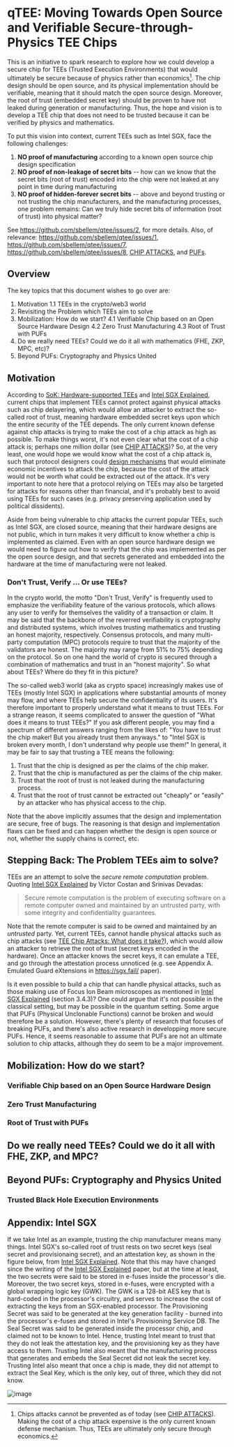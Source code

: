 # qTEE: Moving Towards Open Source and Verifiable Secure-through-Physics TEE Chips
This is an initiative to spark research to explore how we could develop a secure chip for TEEs (Trusted Execution Environments) that would ultimately be secure because of physics rather than economics[^1]. The chip design should be open source, and its physical implementation should be verifiable, meaning that it should match the open source design. Moreover, the root of trust (embedded secret key) should be proven to have not leaked during generation or manufacturing. Thus, the hope and vision is to develop a TEE chip that does not need to be trusted because it can be verified by physics and mathematics.

To put this vision into context, current TEEs such as Intel SGX, face the following challenges:

1. **NO proof of manufacturing** according to a known open source chip design specification
2. **NO proof of non-leakage of secret bits** -- how can we know that the secret bits (root of trust) encoded into the chip were not leaked at any point in time during manufacturing 
3. **NO proof of hidden-forever secret bits** -- above and beyond trusting or not trusting the chip manufacturers, and the manufacturing processes, one problem remains: Can we truly hide secret bits of information (root of trust) into physical matter?

See https://github.com/sbellem/qtee/issues/2, for more details. Also, of relevance: https://github.com/sbellem/qtee/issues/1, https://github.com/sbellem/qtee/issues/7, https://github.com/sbellem/qtee/issues/8, [CHIP ATTACKS], and [PUFs].

## Overview
The key topics that this document wishes to go over are:

1. Motivation
    1.1 TEEs in the crypto/web3 world
2. Revisiting the Problem which TEEs aim to solve
3. Mobilization: How do we start?
    4.1 Verifiable Chip based on an Open Source Hardware Design
    4.2 Zero Trust Manufacturing
    4.3 Root of Trust with PUFs 
4. Do we really need TEEs? Could we do it all with mathematics (FHE, ZKP, MPC, etc)? 
5. Beyond PUFs: Cryptography and Physics United

## Motivation
According to [SoK: Hardware-supported TEEs] and [Intel SGX Explained], current chips that implement TEEs cannot protect against physical attacks such as chip delayering, which would allow an attacker to extract the so-called root of trust, meaning hardware embedded secret keys upon which the entire security of the TEE depends. The only current known defense against chip attacks is trying to make the cost of a chip attack as high as possible. To make things worst, it's not even clear what the cost of a chip attack is; perhaps one million dollar (see [CHIP ATTACKS])? So, at the very least, one would hope we would know what the cost of a chip attack is, such that protocol designers could [design mechanisms][mechanism design] that would eliminate economic incentives to attack the chip, because the cost of the attack would not be worth what could be extracted out of the attack. It's very important to note here that a protocol relying on TEEs may also be targeted for attacks for reasons other than financial, and it's probably best to avoid using TEEs for such cases (e.g. privacy preserving application used by political dissidents).

Aside from being vulnerable to chip attacks the current popular TEEs, such as Intel SGX, are closed source, meaning that their hardware designs are not public, which in turn makes it very difficult to know whether a chip is implemented as claimed. Even with an open source hardware design we would need to figure out how to verify that the chip was implemented as per the open source design, and that secrets generated and embedded into the hardware at the time of manufacturing were not leaked. 

### Don't Trust, Verify ... Or use TEEs?
In the crypto world, the motto "Don't Trust, Verify" is frequently used to emphasize the verifiability feature of the various protocols, which allows any user to verify for themselves the validity of a transaction or claim. It may be said that the backbone of the reverred verifiability is cryptography and distributed systems, which involves trusting mathematics and trusting an honest majority, respectively. Consensus protocols, and many multi-party computation (MPC) protocols require to trust that the majority of the validators are honest. The majority may range from 51% to 75% depending on the protocol. So on one hand the world of crypto is secured through a combination of mathematics and trust in an "honest majority". So what about TEEs? Where do they fit in this picture?

The so-called web3 world (aka as crypto space) increasingly makes use of TEEs (mostly Intel SGX) in applications where substantial amounts of money may flow, and where TEEs help secure the confidentiality of its users. It's therefore important to properly understand what it means to trust TEEs. For a strange reason, it seems complicated to answer the question of "What does it means to trust TEEs?" If you ask different people, you may find a spectrum of different answers ranging from the likes of: "You have to trust the chip maker! But you already trust them anyways." to "Intel SGX is broken every month, I don't understand why people use them!" In general, it may be fair to say that trusting a TEE means the following:

1. Trust that the chip is designed as per the claims of the chip maker.
2. Trust that the chip is manufactured as per the claims of the chip maker.
3. Trust that the root of trust is not leaked during the manufacturing process.
4. Trust that the root of trust cannot be extracted out "cheaply" or "easily" by an attacker who has physical access to the chip.

Note that the above implicitly assumes that the design and implementation are secure, free of bugs. The reasoning is that design and implementation flaws can be fixed and can happen whether the design is open source or not, whether the supply chains is correct, etc.


## Stepping Back: The Problem TEEs aim to solve?
TEEs are an attempt to solve the _secure remote computation_ problem. Quoting [Intel SGX Explained] by Victor Costan and Srinivas Devadas:

> Secure remote computation is the problem of executing software on a remote computer owned and maintained by an untrusted party, with some integrity and confidentiality guarantees.

Note that the remote computer is said to be owned and maintained by an _untrusted_ party. Yet, current TEEs, cannot handle physical attacks such as chip attacks (see [TEE Chip Attacks: What does it take?](https://hackmd.io/G7hetzQ7THGALpvx378VsQ)), which would allow an attacker to retrieve the root of trust (secret keys encoded in the hardware). Once an attacker knows the secret keys, it can emulate a TEE, and go through the attestation process unnoticed (e.g. see Appendix A.
Emulated Guard eXtensions in https://sgx.fail/ paper).

Is it even possible to build a chip that can handle physical attacks, such as those making use of Focus Ion Beam microscopes as mentioned in [Intel SGX Explained] (section 3.4.3)? One could argue that it's not possible in the classical setting, but may be possible in the quantum setting. Some argue that PUFs (Physical Unclonable Functions) cannot be broken and would therefore be a solution. However, there's plenty of research that focuses of breaking PUFs, and there's also active research in developping more secure PUFs. Hence, it seems reasonable to assume that PUFs are not an ultimate solution to chip attacks, although they do seem to be a major improvement.





## Mobilization: How do we start?

### Verifiable Chip based on an Open Source Hardware Design

### Zero Trust Manufacturing

### Root of Trust with PUFs 


## Do we really need TEEs? Could we do it all with FHE, ZKP, and MPC? 


## Beyond PUFs: Cryptography and Physics United
### Trusted Black Hole Execution Environments


## Appendix: Intel SGX
If we take Intel as an example, trusting the chip manufacturer means many things. Intel SGX's so-called root of trust rests on two secret keys (seal secret and provisionaing secret), and an attestation key, as shown in the figure below, from [Intel SGX Explained]. Note that this may have changed since the writing of the [Intel SGX Explained] paper, but at the time at least, the two secrets were said to be stored in e-fuses inside the processor's die. Moreover, the two secret keys, stored in e-fuses, were encrypted with a global wrapping logic key (GWK). The GWK is a 128-bit AES key that is hard-coded in the processor's circuitry, and serves to increase the cost of extracting the keys from an SGX-enabled processor. The Provisioning Secret was said to be generated at the key generation facility - burned into the processor's e-fuses and stored in Intel's Provisioning Service DB. The Seal Secret was said to be generated inside the processor chip, and claimed not to be known to Intel. Hence, trusting Intel meant to trust that they do not leak the attestation key, and the provisioning key as they have access to them. Trusting Intel also meant that the manufacturing process that generates and embeds the Seal Secret did not leak the secret key. Trusting Intel also meant that once a chip is made, they did not attempt to extract the Seal Key, which is the only key, out of three, which they did not know.


![image](https://hackmd.io/_uploads/rydXhPCTa.png)




[^1]: Chips attacks cannot be prevented as of today (see [CHIP ATTACKS]). Making the cost of a chip attack expensive is the only current known defense mechanism. Thus, TEEs are ultimately only secure through economics.

[Intel SGX Explained]: https://eprint.iacr.org/2016/086
[SoK: Hardware-supported TEEs]: https://arxiv.org/abs/2205.12742
[mechanism design]: https://en.wikipedia.org/wiki/Mechanism_design
[CHIP ATTACKS]: https://github.com/sbellem/qtee/blob/main/CHIP_ATTACKS.md
[PUFs]: https://github.com/sbellem/qtee/blob/main/PUFs.md
